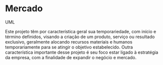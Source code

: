 # Mercado
UML


Este projeto têm por característica geral sua temporariedade, com início e término definidos, visando a criação de um produto, serviço ou
resultado exclusivo, geralmente alocando recursos materiais e humanos temporariamente para se atingir o objetivo estabelecido.
Outra característica importante desse projeto é seu foco estar ligado à estratégia da empresa, com a finalidade de expandir o negócio 
e mercado.
